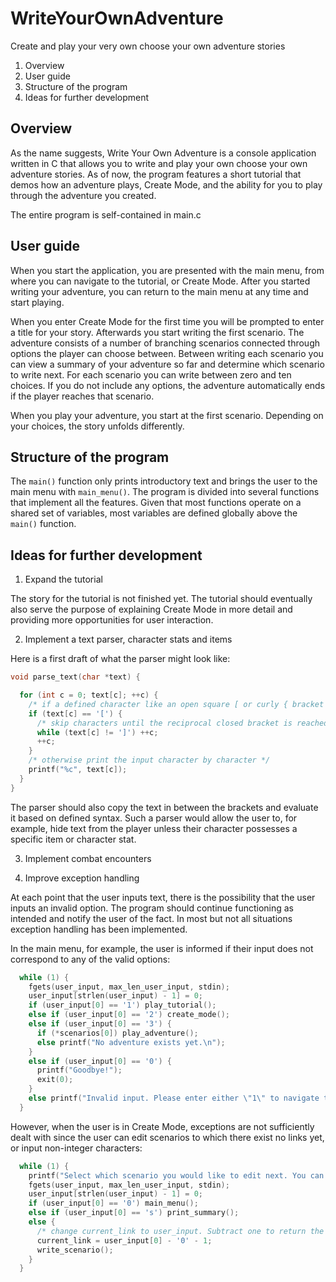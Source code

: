 # WriteYourOwnAdventure
Create and play your very own choose your own adventure stories

1. Overview
2. User guide
3. Structure of the program
4. Ideas for further development

## Overview

As the name suggests, Write Your Own Adventure is a console application written in C that allows you to write and play your own choose your own adventure stories. As of now, the program features a short tutorial that demos how an adventure plays, Create Mode, and the ability for you to play through the adventure you created.

The entire program is self-contained in main.c

## User guide

When you start the application, you are presented with the main menu, from where you can navigate to the tutorial, or Create Mode. After you started writing your adventure, you can return to the main menu at any time and start playing.

When you enter Create Mode for the first time you will be prompted to enter a title for your story. Afterwards you start writing the first scenario. The adventure consists of a number of branching scenarios connected through options the player can choose between. Between writing each scenario you can view a summary of your adventure so far and determine which scenario to write next. For each scenario you can write between zero and ten choices. If you do not include any options, the adventure automatically ends if the player reaches that scenario.

When you play your adventure, you start at the first scenario. Depending on your choices, the story unfolds differently.

## Structure of the program

The ```main()``` function only prints introductory text and brings the user to the main menu with ```main_menu()```. The program is divided into several functions that implement all the features. Given that most functions operate on a shared set of variables, most variables are defined globally above the ```main()``` function.

## Ideas for further development

1. Expand the tutorial

The story for the tutorial is not finished yet. The tutorial should eventually also serve the purpose of explaining Create Mode in more detail and providing more opportunities for user interaction.

2. Implement a text parser, character stats and items



Here is a first draft of what the parser might look like:
```C
void parse_text(char *text) {

  for (int c = 0; text[c]; ++c) {
    /* if a defined character like an open square [ or curly { bracket is reached, stop printing characters */
    if (text[c] == '[') {
      /* skip characters until the reciprocal closed bracket is reached */
      while (text[c] != ']') ++c;
      ++c;
    }
    /* otherwise print the input character by character */
    printf("%c", text[c]);
  }
}
```
The parser should also copy the text in between the brackets and evaluate it based on defined syntax. Such a parser would allow the user to, for example, hide text from the player unless their character possesses a specific item or character stat.

3. Implement combat encounters

4. Improve exception handling

At each point that the user inputs text, there is the possibility that the user inputs an invalid option. The program should continue functioning as intended and notify the user of the fact. In most but not all situations exception handling has been implemented.

In the main menu, for example, the user is informed if their input does not correspond to any of the valid options:
```C
  while (1) {
    fgets(user_input, max_len_user_input, stdin);
    user_input[strlen(user_input) - 1] = 0;
    if (user_input[0] == '1') play_tutorial();
    else if (user_input[0] == '2') create_mode();
    else if (user_input[0] == '3') {
      if (*scenarios[0]) play_adventure();
      else printf("No adventure exists yet.\n");
    }
    else if (user_input[0] == '0') {
      printf("Goodbye!");
      exit(0);
    }
    else printf("Invalid input. Please enter either \"1\" to navigate to the tutorial, \"2\" to enter Create Mode, or \"3\" to play your adventure. Enter \"0\" to exit the program.\n");
  }
```
However, when the user is in Create Mode, exceptions are not sufficiently dealt with since the user can edit scenarios to which there exist no links yet, or input non-integer characters:
```C
  while (1) {
    printf("Select which scenario you would like to edit next. You can get an overview of what you have writen so far by entering \"s\" to bring up the summary. Input \"0\" to return to the main menu.\n");
    fgets(user_input, max_len_user_input, stdin);
    user_input[strlen(user_input) - 1] = 0;
    if (user_input[0] == '0') main_menu();
    else if (user_input[0] == 's') print_summary();
    else {
      /* change current_link to user_input. Subtract one to return the correct index */
      current_link = user_input[0] - '0' - 1;
      write_scenario();
    }
  }
```

